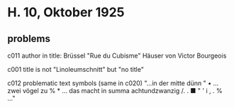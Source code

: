 # H. 10, Oktober 1925

## problems
c011 author in title: Brüssel "Rue du Cubisme" Häuser von Victor Bourgeois

c001 title is not "Linoleumschnitt" but "no title"

c012 problematic text symbols (same in c020)
"...in der mitte dünn \" • ... zwei vögel zu % * ... das macht in summa achtundzwanzig /. . ■ \" ' i , . % ..."
